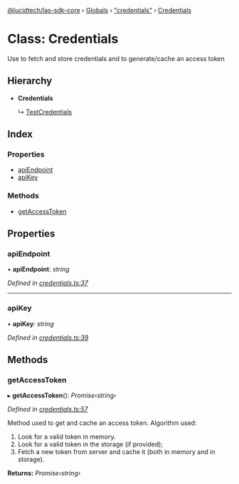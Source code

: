 [@lucidtech/las-sdk-core](../README.md) › [Globals](../globals.md) › ["credentials"](../modules/_credentials_.md) › [Credentials](_credentials_.credentials.md)

# Class: Credentials

Use to fetch and store credentials and to generate/cache an access token

## Hierarchy

* **Credentials**

  ↳ [TestCredentials](_helpers_spec_.testcredentials.md)

## Index

### Properties

* [apiEndpoint](_credentials_.credentials.md#apiendpoint)
* [apiKey](_credentials_.credentials.md#apikey)

### Methods

* [getAccessToken](_credentials_.credentials.md#getaccesstoken)

## Properties

###  apiEndpoint

• **apiEndpoint**: *string*

*Defined in [credentials.ts:37](https://github.com/LucidtechAI/las-sdk-js/blob/6ca7af3/packages/las-sdk-core/src/credentials.ts#L37)*

___

###  apiKey

• **apiKey**: *string*

*Defined in [credentials.ts:39](https://github.com/LucidtechAI/las-sdk-js/blob/6ca7af3/packages/las-sdk-core/src/credentials.ts#L39)*

## Methods

###  getAccessToken

▸ **getAccessToken**(): *Promise‹string›*

*Defined in [credentials.ts:57](https://github.com/LucidtechAI/las-sdk-js/blob/6ca7af3/packages/las-sdk-core/src/credentials.ts#L57)*

Method used to get and cache an access token. Algorithm used:
1. Look for a valid token in memory.
2. Look for a valid token in the storage (if provided);
3. Fetch a new token from server and cache it (both in memory and in storage).

**Returns:** *Promise‹string›*
